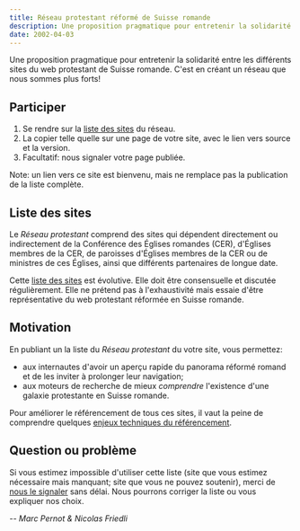 ```yaml
---
title: Réseau protestant réformé de Suisse romande
description: Une proposition pragmatique pour entretenir la solidarité entre les différents sites du web protestant de Suisse romande.
date: 2002-04-03
---
```


Une proposition pragmatique pour entretenir la solidarité entre les différents sites du web protestant de Suisse romande.
C'est en créant un réseau que nous sommes plus forts!

## Participer

1. Se rendre sur la [liste des sites](/liste/) du réseau.
2. La copier telle quelle sur une page de votre site, avec le lien vers source et la version.
3. Facultatif: nous signaler votre page publiée.

Note: un lien vers ce site est bienvenu, mais ne remplace pas la publication de la liste complète.

## Liste des sites

Le *Réseau protestant* comprend des sites qui dépendent directement ou indirectement de la Conférence des Églises romandes (CER), d'Églises membres de la CER, de paroisses d'Églises membres de la CER ou de ministres de ces Églises, ainsi que différents partenaires de longue date.

Cette [liste des sites](/liste/) est évolutive.
Elle doit être consensuelle et discutée régulièrement. 
Elle ne prétend pas à l'exhaustivité mais essaie d'être représentative du web protestant réformée en Suisse romande.

## Motivation

En publiant un la liste du *Réseau protestant* du votre site, vous permettez:

- aux internautes d'avoir un aperçu rapide du panorama réformé romand et de les inviter à prolonger leur navigation;
- aux moteurs de recherche de mieux *comprendre* l'existence d'une galaxie protestante en Suisse romande.

Pour améliorer le référencement de tous ces sites, il vaut la peine de comprendre quelques [enjeux techniques du référencement](/technique/).

## Question ou problème

Si vous estimez impossible d'utiliser cette liste (site que vous estimez nécessaire mais manquant; site que vous ne pouvez soutenir), merci de [nous le signaler](/contacts/) sans délai. Nous pourrons corriger la liste ou vous expliquer nos choix.

*-- Marc Pernot & Nicolas Friedli*